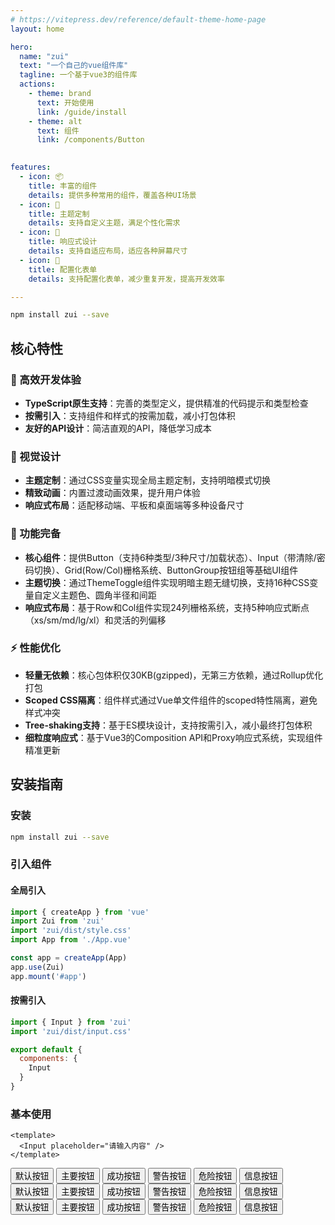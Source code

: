 ```yaml
---
# https://vitepress.dev/reference/default-theme-home-page
layout: home

hero:
  name: "zui"
  text: "一个自己的vue组件库"
  tagline: 一个基于vue3的组件库
  actions:
    - theme: brand
      text: 开始使用
      link: /guide/install
    - theme: alt
      text: 组件
      link: /components/Button

      
features:
  - icon: 📦
    title: 丰富的组件
    details: 提供多种常用的组件，覆盖各种UI场景
  - icon: 🎨
    title: 主题定制
    details: 支持自定义主题，满足个性化需求
  - icon: 📱
    title: 响应式设计
    details: 支持自适应布局，适应各种屏幕尺寸
  - icon: 📃
    title: 配置化表单
    details: 支持配置化表单，减少重复开发，提高开发效率

---
```




```bash
npm install zui --save
```








<div style="position: absolute;top:-500px;width:100%;z-index:100">
  <Row justify="end" :gutter="0">
    <Col :span="1"><Button text>默认按钮</Button></Col>
    <Col :span="1"><Button text type="primary">主要按钮</Button></Col>
    <Col :span="1"><Button text type="success">成功按钮</Button></Col>
    <Col :span="1"><Button text type="warning">警告按钮</Button></Col>
    <Col :span="1"><Button text type="danger">危险按钮</Button></Col>
    <Col :span="1"><Button text type="info">信息按钮</Button></Col>
    <Col :span="1"><Button type="primary">主要按钮</Button></Col>
    <Col :span="1"><Button type="success">成功按钮</Button></Col>
    <Col :span="1"><Button type="warning">警告按钮</Button></Col>
    <Col :span="1"><Button type="danger">危险按钮</Button></Col>
    <Col :span="1"><Button type="info">信息按钮</Button></Col>
  </Row>
  <Row justify="end" style="margin-top:10px">
    <Input placeholder="开始 zui 使用之旅" width="540px" height="50px" />
  </Row>
</div>



## 核心特性

### 🚀 高效开发体验
- **TypeScript原生支持**：完善的类型定义，提供精准的代码提示和类型检查
- **按需引入**：支持组件和样式的按需加载，减小打包体积
- **友好的API设计**：简洁直观的API，降低学习成本

### 🎨 视觉设计
- **主题定制**：通过CSS变量实现全局主题定制，支持明暗模式切换
- **精致动画**：内置过渡动画效果，提升用户体验
- **响应式布局**：适配移动端、平板和桌面端等多种设备尺寸

### 🔋 功能完备
- **核心组件**：提供Button（支持6种类型/3种尺寸/加载状态）、Input（带清除/密码切换）、Grid(Row/Col)栅格系统、ButtonGroup按钮组等基础UI组件
- **主题切换**：通过ThemeToggle组件实现明暗主题无缝切换，支持16种CSS变量自定义主题色、圆角半径和间距
- **响应式布局**：基于Row和Col组件实现24列栅格系统，支持5种响应式断点（xs/sm/md/lg/xl）和灵活的列偏移

### ⚡ 性能优化
- **轻量无依赖**：核心包体积仅30KB(gzipped)，无第三方依赖，通过Rollup优化打包
- **Scoped CSS隔离**：组件样式通过Vue单文件组件的scoped特性隔离，避免样式冲突
- **Tree-shaking支持**：基于ES模块设计，支持按需引入，减小最终打包体积
- **细粒度响应式**：基于Vue3的Composition API和Proxy响应式系统，实现组件精准更新

## 安装指南

### 安装

```bash
npm install zui --save
```

### 引入组件

#### 全局引入

```javascript
import { createApp } from 'vue'
import Zui from 'zui'
import 'zui/dist/style.css'
import App from './App.vue'

const app = createApp(App)
app.use(Zui)
app.mount('#app')
```

#### 按需引入

```javascript
import { Input } from 'zui'
import 'zui/dist/input.css'

export default {
  components: {
    Input
  }
}
```

### 基本使用

```vue
<template>
  <Input placeholder="请输入内容" />
</template>
```

<script setup lang="ts">
import { ref } from 'vue'
</script>
<style>
  /* .button-group {
    padding:20px 0px ;
    display:flex;
    gap:10px;
  } */
</style>
<div style="display: flex; gap: 40px; margin: 0 auto; max-width: 1200px;">
<div style="flex: 1;">
<!-- 主内容区域 -->
<div class="button-group">
  <Button>默认按钮</Button>
  <Button type="primary">主要按钮</Button>
  <Button type="success">成功按钮</Button>
  <Button type="warning">警告按钮</Button>
  <Button type="danger">危险按钮</Button>
  <Button type="info">信息按钮</Button>
</div>
</div>

</div>
<div class="button-group">
  <Button>默认按钮</Button>
  <Button type="primary" text>主要按钮</Button>
  <Button type="success" text>成功按钮</Button>
  <Button type="warning" text>警告按钮</Button>
  <Button type="danger" text>危险按钮</Button>
  <Button type="info" text>信息按钮</Button>
</div>
<div class="button-group">
  <Button>默认按钮</Button>
  <Button type="primary" text border>主要按钮</Button>
  <Button type="success" text border>成功按钮</Button>
  <Button type="warning" text border>警告按钮</Button>
  <Button type="danger" text border>危险按钮</Button>
  <Button type="info" text border>信息按钮</Button>
</div>
